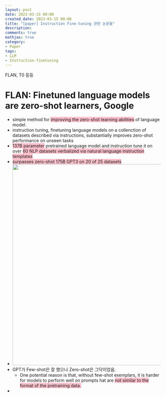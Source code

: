```yaml
---
layout: post
date: 2023-03-15 00:00
created_date: 2023-03-15 00:00
title: "[paper] Instruction Fine-tuning 관련 논문들"
description:
comments: true
mathjax: true
category:
- Paper
tags:
- LLM
- Instruction-finetuning
---
```


FLAN, T0 등등

<!--more-->

<style>
k { background-color:pink }
</style>

# FLAN: Finetuned language models are zero-shot learners, Google
- simple method for <k>improving the zero-shot learning abilities</k> of language model.
- instruction tuning, finetuning language models on a collenction of datasets described via instructions, substantially improves zero-shot performance on unseen tasks
- <k>137B parameter</k> pretrained language model and instruction tune it on over <k>60 NLP datasets verbalized via natural language instruction templates</k>
- <k>surpasses zero-shot 175B GPT3 on 20 of 25 datasets</k>
- <img src='https://user-images.githubusercontent.com/18374514/225216017-f87e0bf9-453e-46a5-9774-3fe85074a2fd.png' width=650>
- GPT가 Few-shot은 잘 했으나 Zero-shot은 그닥이었음.
  - One potential reason is that, without few-shot exemplars, it is harder for models to perform well on prompts hat are <k>not similar to the format of the pretraining data.</k>
- 
